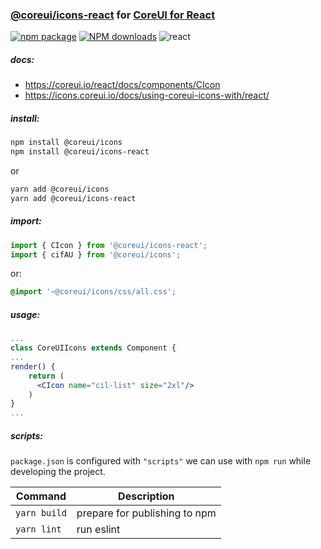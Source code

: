 ### [@coreui/icons-react](https://icons.coreui.io/) for [CoreUI for React](https://coreui.io/react/)

[![npm package][npm-badge]][npm]
[![NPM downloads][npm-download]][npm]
![react](https://img.shields.io/badge/react-^17.0.1-lightgrey.svg?style=flat-square&logo=react)


[npm-badge]: https://img.shields.io/npm/v/@coreui/icons-react/latest?style=flat-square
[npm]: https://www.npmjs.com/package/@coreui/icons-react
[npm-download]: https://img.shields.io/npm/dm/@coreui/icons-react.svg?style=flat-square

##### docs:
- https://coreui.io/react/docs/components/CIcon  
- https://icons.coreui.io/docs/using-coreui-icons-with/react/  

##### install:
```bash
npm install @coreui/icons
npm install @coreui/icons-react
```

or

```bash
yarn add @coreui/icons
yarn add @coreui/icons-react
```

##### import: 
```jsx
import { CIcon } from '@coreui/icons-react';
import { cifAU } from '@coreui/icons';
```
or:
```scss
@import '~@coreui/icons/css/all.css';
```

##### usage:
```jsx
...
class CoreUIIcons extends Component {
...
render() {
    return (
      <CIcon name="cil-list" size="2xl"/>
    )
}
...
```
##### scripts:

`package.json` is configured with `"scripts"` we can use with `npm run` while developing the project.

Command | Description |
--- | ---
`yarn build` | prepare for publishing to npm
`yarn lint` | run eslint
